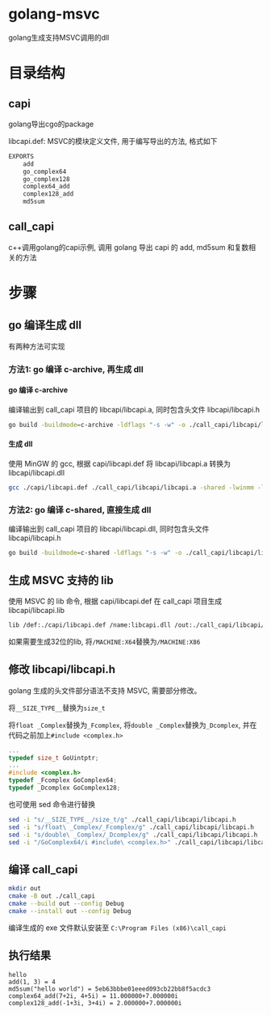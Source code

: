 # golang-msvc
golang生成支持MSVC调用的dll

# 目录结构
## capi
golang导出cgo的package

libcapi.def: MSVC的模块定义文件, 用于编写导出的方法, 格式如下
```def
EXPORTS
    add
    go_complex64
    go_complex128
    complex64_add
    complex128_add
    md5sum
```

## call_capi
c++调用golang的capi示例, 调用 golang 导出 capi 的 add, md5sum 和复数相关的方法

# 步骤
## go 编译生成 dll
有两种方法可实现

### 方法1: go 编译 c-archive, 再生成 dll
#### go 编译 c-archive
编译输出到 call_capi 项目的 libcapi/libcapi.a, 同时包含头文件 libcapi/libcapi.h
```sh
go build -buildmode=c-archive -ldflags "-s -w" -o ./call_capi/libcapi/libcapi.a ./capi
```

#### 生成 dll
使用 MinGW 的 gcc, 根据 capi/libcapi.def 将 libcapi/libcapi.a 转换为 libcapi/libcapi.dll
```sh
gcc ./capi/libcapi.def ./call_capi/libcapi/libcapi.a -shared -lwinmm -lWs2_32 -o ./call_capi/libcapi/libcapi.dll
```

### 方法2: go 编译 c-shared, 直接生成 dll
编译输出到 call_capi 项目的 libcapi/libcapi.dll, 同时包含头文件 libcapi/libcapi.h
```sh
go build -buildmode=c-shared -ldflags "-s -w" -o ./call_capi/libcapi/libcapi.dll ./capi
```

## 生成 MSVC 支持的 lib
使用 MSVC 的 lib 命令, 根据 capi/libcapi.def 在 call_capi 项目生成 libcapi/libcapi.lib
```sh
lib /def:./capi/libcapi.def /name:libcapi.dll /out:./call_capi/libcapi/libcapi.lib /MACHINE:X64
```
如果需要生成32位的lib, 将`/MACHINE:X64`替换为`/MACHINE:X86`

## 修改 libcapi/libcapi.h
golang 生成的头文件部分语法不支持 MSVC, 需要部分修改。

将`__SIZE_TYPE__`替换为`size_t`

将`float _Complex`替换为`_Fcomplex`, 将`double _Complex`替换为`_Dcomplex`, 并在代码之前加上`#include <complex.h>`

```c
...
typedef size_t GoUintptr;
...
#include <complex.h>
typedef _Fcomplex GoComplex64;
typedef _Dcomplex GoComplex128;
```

也可使用 sed 命令进行替换
```sh
sed -i "s/__SIZE_TYPE__/size_t/g" ./call_capi/libcapi/libcapi.h
sed -i "s/float\ _Complex/_Fcomplex/g" ./call_capi/libcapi/libcapi.h
sed -i "s/double\ _Complex/_Dcomplex/g" ./call_capi/libcapi/libcapi.h
sed -i "/GoComplex64/i #include\ <complex.h>" ./call_capi/libcapi/libcapi.h
```

## 编译 call_capi
```sh
mkdir out
cmake -B out ./call_capi
cmake --build out --config Debug
cmake --install out --config Debug
```

编译生成的 exe 文件默认安装至 `C:\Program Files (x86)\call_capi`

## 执行结果
```
hello
add(1, 3) = 4
md5sum("hello world") = 5eb63bbbe01eeed093cb22bb8f5acdc3
complex64_add(7+2i, 4+5i) = 11.000000+7.000000i
complex128_add(-1+3i, 3+4i) = 2.000000+7.000000i
```
